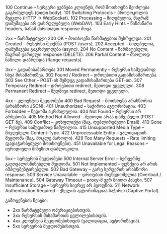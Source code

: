 100 Continue – სერვერი ეუბნება კლიენტს, რომ მოთხოვნა შეიძლება გაგრძელდეს (დიდი body).
101 Switching Protocols – პროტოკოლის შეცვლა (HTTP → WebSocket).
102 Processing – მიღებულია, მაგრამ დამუშავება არ დასრულებულა (WebDAV).
103 Early Hints – წინასწარი headers, სანამ ძირითადი response მოვა.

2xx – წარმატებული
200 OK – მოთხოვნა წარმატებით შესრულდა.
201 Created – რესურსი შეიქმნა (POST /users).
202 Accepted – მიღებულია, დამუშავება გაგრძელდება (async).
204 No Content – წარმატებული, მაგრამ ცარიელი response (DELETE).
206 Partial Content – მხოლოდ ნაწილი დაბრუნდა (Range requests).

3xx – გადამისამართება
301 Moved Permanently – რესურსი სამუდამოდ სხვა მისამართზეა.
302 Found / Redirect – დროებითი გადამისამართება.
303 See Other – POST-ის შემდეგ გადამისამართება GET-ით.
307 Temporary Redirect – დროებითი redirect, მეთოდი უცვლელი.
308 Permanent Redirect – მუდმივი redirect, მეთოდი უცვლელი.

4xx – კლიენტის შეცდომები
400 Bad Request – მოთხოვნა არასწორია (არასწორი JSON).
401 Unauthorized – საჭიროა ავტორიზაცია.
403 Forbidden – წვდომა აკრძალულია.
404 Not Found – რესურსი არ არსებობს.
405 Method Not Allowed – მეთოდი არაა დაშვებული (POST GET-ზე).
409 Conflict – კონფლიქტი (მაგ. დუბლირებული Email).
410 Gone – რესურსი სამუდამოდ წაშლილია.
415 Unsupported Media Type – მიუღებელი Content-Type.
422 Unprocessable Entity – ვალიდაციის შეცდომა (მაგ. მოკლე პაროლი).
429 Too Many Requests – Rate limiting (გადაჭარბებული მოთხოვნები).
451 Unavailable for Legal Reasons – იურიდიული მიზეზით დაბლოკილი.

5xx – სერვერის შეცდომები
500 Internal Server Error – სერვერზე გაუთვალისწინებელი შეცდომა.
501 Not Implemented – ფუნქცია არ არის იმპლემენტირებული.
502 Bad Gateway – გარე სერვერის არასწორი response.
503 Service Unavailable – დროებით მიუწვდომელია (Overload / Maintenance).
504 Gateway Timeout – proxy-მ ვერ მიიღო პასუხი.
507 Insufficient Storage – სერვერს სივრცე არ ჰყოფნის.
511 Network Authentication Required – ქსელის ავტორიზაციაა საჭირო (Captive Portal).

გამოყენების წესები:
- 2xx წარმატებული ოპერაციებისთვის.
- 3xx რესურსის მისამართის ცვლილებისთვის.
- 4xx კლიენტის შეცდომებისთვის (ვალიდაცია, ავტორიზაცია).
- 5xx სერვერის შეცდომებისთვის.